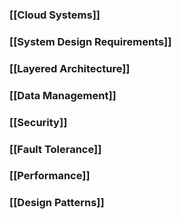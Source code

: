 ### [[Cloud Systems]]
### [[System Design Requirements]]
### [[Layered Architecture]]
### [[Data Management]]
### [[Security]]
### [[Fault Tolerance]]
### [[Performance]]
### [[Design Patterns]]